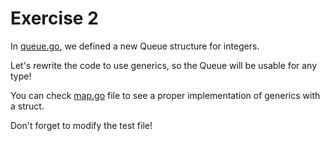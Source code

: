 # Exercise 2

In [queue.go](./queue.go), we defined a new Queue structure for integers. 

Let's rewrite the code to use generics, so the Queue will be usable for any type!

You can check [map.go](./map.go) file to see a proper implementation of generics with a struct.

Don't forget to modify the test file!